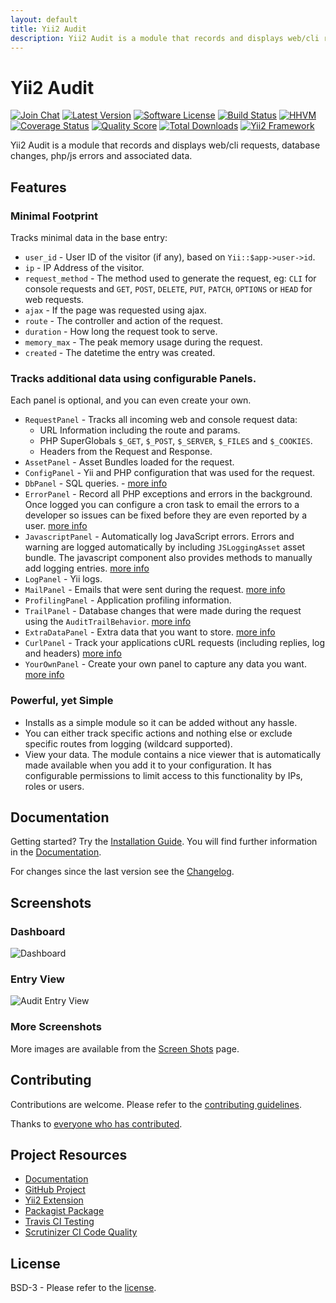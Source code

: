 ```yaml
---
layout: default
title: Yii2 Audit
description: Yii2 Audit is a module that records and displays web/cli requests, database changes, php/js errors and associated data.
---
```


# Yii2 Audit

[![Join Chat](https://img.shields.io/badge/gitter-join%20chat-blue.svg?style=flat-square)](https://gitter.im/bedezign/yii2-audit?utm_source=badge&utm_medium=badge&utm_campaign=pr-badge&utm_content=badge)
[![Latest Version](https://img.shields.io/github/tag/bedezign/yii2-audit.svg?style=flat-square&label=release)](https://github.com/bedezign/yii2-audit/tags)
[![Software License](https://img.shields.io/badge/license-BSD-brightgreen.svg?style=flat-square)](https://github.com/bedezign/yii2-audit/blob/master/LICENSE.md)
[![Build Status](https://img.shields.io/travis/bedezign/yii2-audit/master.svg?style=flat-square)](https://travis-ci.org/bedezign/yii2-audit)
[![HHVM](https://img.shields.io/hhvm/bedezign/yii2-audit.svg?style=flat-square)](http://hhvm.h4cc.de/package/bedezign/yii2-audit)
[![Coverage Status](https://img.shields.io/scrutinizer/coverage/g/bedezign/yii2-audit.svg?style=flat-square)](https://scrutinizer-ci.com/g/bedezign/yii2-audit/code-structure)
[![Quality Score](https://img.shields.io/scrutinizer/g/bedezign/yii2-audit.svg?style=flat-square)](https://scrutinizer-ci.com/g/bedezign/yii2-audit)
[![Total Downloads](https://img.shields.io/packagist/dt/bedezign/yii2-audit.svg?style=flat-square)](https://packagist.org/packages/bedezign/yii2-audit)
[![Yii2 Framework](https://img.shields.io/badge/extension-Yii2_Framework-green.svg?style=flat-square)](http://www.yiiframework.com/extension/yii2-audit)

Yii2 Audit is a module that records and displays web/cli requests, database changes, php/js errors and associated data.

## Features

### Minimal Footprint

Tracks minimal data in the base entry:

* `user_id` - User ID of the visitor (if any), based on `Yii::$app->user->id`.
* `ip` - IP Address of the visitor.
* `request_method` - The method used to generate the request, eg: `CLI` for console requests and `GET`, `POST`, `DELETE`, `PUT`, `PATCH`, `OPTIONS` or `HEAD` for web requests.
* `ajax` - If the page was requested using ajax.
* `route` - The controller and action of the request.
* `duration` - How long the request took to serve.
* `memory_max` - The peak memory usage during the request.
* `created` - The datetime the entry was created.

### Tracks additional data using configurable Panels.

Each panel is optional, and you can even create your own.

* `RequestPanel` - Tracks all incoming web and console request data:
  * URL Information including the route and params.
  * PHP SuperGlobals `$_GET`, `$_POST`, `$_SERVER`, `$_FILES` and `$_COOKIES`.
  * Headers from the Request and Response.
* `AssetPanel` - Asset Bundles loaded for the request.
* `ConfigPanel` - Yii and PHP configuration that was used for the request.
* `DbPanel` - SQL queries. - [more info](https://bedezign.github.io/yii2-audit/docs/database-panel/)
* `ErrorPanel` - Record all PHP exceptions and errors in the background.  Once logged you can configure a cron task to email the errors to a developer so issues can be fixed before they are even reported by a user. [more info](https://bedezign.github.io/yii2-audit/docs/error-panel/)
* `JavascriptPanel` - Automatically log JavaScript errors. Errors and warning are logged automatically by including `JSLoggingAsset` asset bundle.  The javascript component also provides methods to manually add logging entries. [more info](https://bedezign.github.io/yii2-audit/docs/javascript-panel/)
* `LogPanel` - Yii logs.
* `MailPanel` - Emails that were sent during the request. [more info](https://bedezign.github.io/yii2-audit/docs/mail-panel/)
* `ProfilingPanel` - Application profiling information.
* `TrailPanel` - Database changes that were made during the request using the `AuditTrailBehavior`. [more info](https://bedezign.github.io/yii2-audit/docs/trail-panel/)
* `ExtraDataPanel` - Extra data that you want to store. [more info](https://bedezign.github.io/yii2-audit/docs/extra-data-panel/)
* `CurlPanel` - Track your applications cURL requests (including replies, log and headers) [more info](https://bedezign.github.io/yii2-audit/docs/curl-panel/)
* `YourOwnPanel` - Create your own panel to capture any data you want. [more info](https://bedezign.github.io/yii2-audit/docs/custom-views-panel/)

### Powerful, yet Simple

* Installs as a simple module so it can be added without any hassle.
* You can either track specific actions and nothing else or exclude specific routes from logging (wildcard supported).
* View your data. The module contains a nice viewer that is automatically made available when you add it to your configuration. It has configurable permissions to limit access to this functionality by IPs, roles or users.

## Documentation

Getting started? Try the [Installation Guide](https://bedezign.github.io/yii2-audit/docs/installation/).  You will find further information in the [Documentation](https://bedezign.github.io/yii2-audit/docs/).

For changes since the last version see the [Changelog](https://github.com/bedezign/yii2-audit/blob/master/CHANGELOG.md).

## Screenshots

### Dashboard
![Dashboard](https://cloud.githubusercontent.com/assets/51875/8369827/b70355ee-1bfe-11e5-9748-dd864f0500de.png)

### Entry View
![Audit Entry View](https://cloud.githubusercontent.com/assets/51875/8395061/3b004aca-1d97-11e5-8b71-6787c662ea3e.png)

### More Screenshots

More images are available from the [Screen Shots](https://bedezign.github.io/yii2-audit/screenshots/) page.

## Contributing

Contributions are welcome.  Please refer to the [contributing guidelines](https://github.com/bedezign/yii2-audit/blob/master/CONTRIBUTING.md).

Thanks to [everyone who has contributed](https://github.com/bedezign/yii2-audit/blob/master/CREDITS.md).


## Project Resources

* [Documentation](https://bedezign.github.io/yii2-audit/)
* [GitHub Project](https://github.com/bedezign/yii2-audit)
* [Yii2 Extension](http://www.yiiframework.com/extension/yii2-audit)
* [Packagist Package](https://packagist.org/packages/bedezign/yii2-audit)
* [Travis CI Testing](https://travis-ci.org/bedezign/yii2-audit)
* [Scrutinizer CI Code Quality](https://scrutinizer-ci.com/g/bedezign/yii2-audit)


## License

BSD-3 - Please refer to the [license](https://github.com/bedezign/yii2-audit/blob/master/LICENSE.md).
